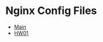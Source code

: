 # Nginx Config Files
- [Main](config/purneshdixit.stream)
- [HW01](config/hw01.purneshdixit.stream)
